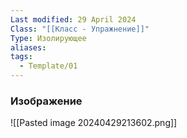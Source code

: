 ```yaml
---
Last modified: 29 April 2024
Class: "[[Класс - Упражнение]]"
Type: Изолирующее
aliases: 
tags:
  - Template/01
---
```

### Изображение
![[Pasted image 20240429213602.png]]